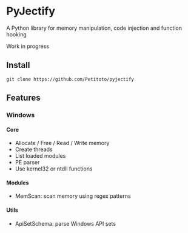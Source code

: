 # PyJectify
A Python library for memory manipulation, code injection and function hooking 

Work in progress

## Install
```
git clone https://github.com/Petitoto/pyjectify
```

## Features
### Windows
#### Core
- Allocate / Free / Read / Write memory
- Create threads
- List loaded modules
- PE parser
- Use kernel32 or ntdll functions

#### Modules
- MemScan: scan memory using regex patterns

#### Utils
- ApiSetSchema: parse Windows API sets